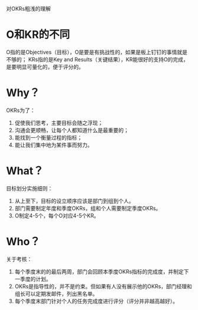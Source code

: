对OKRs粗浅的理解
# O和KR的不同

O指的是Objectives（目标），O是要是有挑战性的，如果是板上钉钉的事情就是不够的；
KRs指的是Key and Results（关键结果），KR能很好的支持O的完成，是要明显可量化的，便于评分的。
    
# Why？
OKRs为了：
1. 促使我们思考，主要目标会随之浮现；
2. 沟通会更顺畅，让每个人都知道什么是最重要的；
3. 能找到一个衡量过程的指标；
4. 能让我们集中地为某件事而努力。

# What？
目标划分实施细则：
1. 从上至下，目标的设立顺序应该是部门到组到个人。
2. 部门需要制定年度和季度OKRs，组和个人需要制定季度OKRs。
3. O制定4-5个，每个O对应4-5个KR。

# Who？
关于考核：
1. 每个季度末的的最后两周，部门会回顾本季度OKRs指标的完成度，并制定下一季度的计划。
2. OKRs是指导性的，并不是约束。但如果有人没有展示他的OKRs，部门经理和组长可以定期发邮件，列出黑名单。
3. 每个季度末部门针对个人的任务完成度进行评分（评分并非越高越好）。